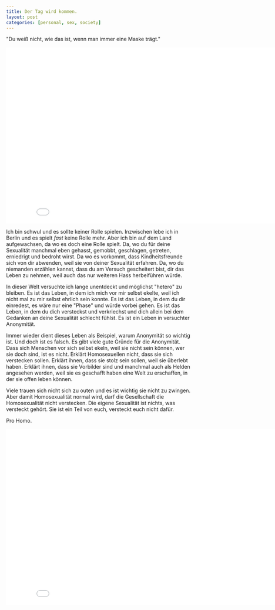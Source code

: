 ```yaml
---
title: Der Tag wird kommen.
layout: post
categories: [personal, sex, society]
---
```

"Du weiß nicht, wie das ist, wenn man immer eine Maske trägt."

<div class="video">
<iframe width="853" height="480" src="//www.youtube.com/embed/-qOg8E4Tzto" frameborder="0" allowfullscreen></iframe>
</div>

Ich bin schwul und es sollte keiner Rolle spielen. Inzwischen lebe ich in Berlin und es spielt <em>fast</em> keine Rolle mehr. Aber ich bin auf dem Land aufgewachsen, da wo es doch eine Rolle spielt. Da, wo du für deine Sexualität manchmal eben gehasst, gemobbt, geschlagen, getreten, erniedrigt und bedroht wirst. Da wo es vorkommt, dass Kindheitsfreunde sich von dir abwenden, weil sie von deiner Sexualität erfahren.
Da, wo du niemanden erzählen kannst, dass du am Versuch gescheitert bist, dir das Leben zu nehmen, weil auch das nur weiteren Hass herbeiführen würde.

In dieser Welt versuchte ich lange unentdeckt und möglichst "hetero" zu bleiben. Es ist das Leben, in dem ich mich vor mir selbst ekelte, weil ich nicht mal zu mir selbst ehrlich sein konnte. Es ist das Leben, in dem du dir einredest, es wäre nur eine "Phase" und würde vorbei gehen. Es ist das Leben, in dem du dich versteckst und verkriechst und dich allein bei dem Gedanken an deine Sexualität schlecht fühlst.
Es ist ein Leben in versuchter Anonymität.

Immer wieder dient dieses Leben als Beispiel, warum Anonymität so wichtig ist. Und doch ist es falsch.
Es gibt viele gute Gründe für die Anonymität. Dass sich Menschen vor sich selbst ekeln, weil sie nicht sein können, wer sie doch sind, ist es nicht. Erklärt Homosexuellen nicht, dass sie sich verstecken sollen. Erklärt ihnen, dass sie stolz sein sollen, weil sie überlebt haben. Erklärt ihnen, dass sie Vorbilder sind und manchmal auch als Helden angesehen werden, weil sie es geschafft haben eine Welt zu erschaffen, in der sie offen leben können.

Viele trauen sich nicht sich zu outen und es ist wichtig sie nicht zu zwingen. Aber damit Homosexualität normal wird, darf die Gesellschaft die Homosexualität nicht verstecken. Die eigene Sexualität ist nichts, was versteckt gehört. Sie ist ein Teil von euch, versteckt euch nicht dafür.

Pro Homo.

<div class="video">
<iframe width="853" height="480" src="//www.youtube.com/embed/l2PtaV4w_EQ" frameborder="0" allowfullscreen></iframe>
</div>
